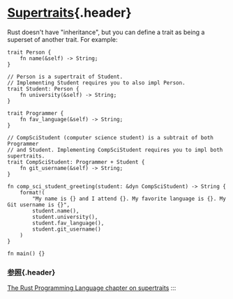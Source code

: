 # [Supertraits](#supertraits){.header}

Rust doesn\'t have \"inheritance\", but you can define a trait as being
a superset of another trait. For example:

    trait Person {
        fn name(&self) -> String;
    }

    // Person is a supertrait of Student.
    // Implementing Student requires you to also impl Person.
    trait Student: Person {
        fn university(&self) -> String;
    }

    trait Programmer {
        fn fav_language(&self) -> String;
    }

    // CompSciStudent (computer science student) is a subtrait of both Programmer 
    // and Student. Implementing CompSciStudent requires you to impl both supertraits.
    trait CompSciStudent: Programmer + Student {
        fn git_username(&self) -> String;
    }

    fn comp_sci_student_greeting(student: &dyn CompSciStudent) -> String {
        format!(
            "My name is {} and I attend {}. My favorite language is {}. My Git username is {}",
            student.name(),
            student.university(),
            student.fav_language(),
            student.git_username()
        )
    }

    fn main() {}

### [参照](#参照){.header}

[The Rust Programming Language chapter on
supertraits](https://doc.rust-lang.org/book/ch19-03-advanced-traits.html#using-supertraits-to-require-one-traits-functionality-within-another-trait)
:::

